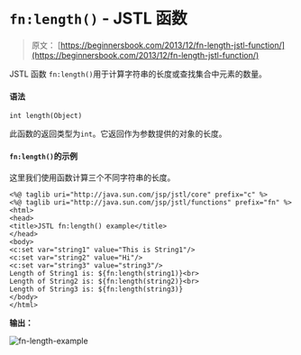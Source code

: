 # `fn:length()` - JSTL 函数

> 原文： [https://beginnersbook.com/2013/12/fn-length-jstl-function/](https://beginnersbook.com/2013/12/fn-length-jstl-function/)

JSTL 函数 `fn:length()`用于计算字符串的长度或查找集合中元素的数量。

#### 语法

```
int length(Object)
```

此函数的返回类型为`int`。它返回作为参数提供的对象的长度。

#### `fn:length()`的示例

这里我们使用函数计算三个不同字符串的长度。

```
<%@ taglib uri="http://java.sun.com/jsp/jstl/core" prefix="c" %>
<%@ taglib uri="http://java.sun.com/jsp/jstl/functions" prefix="fn" %>
<html>
<head>
<title>JSTL fn:length() example</title>
</head>
<body>
<c:set var="string1" value="This is String1"/>
<c:set var="string2" value="Hi"/>
<c:set var="string3" value="string3"/>
Length of String1 is: ${fn:length(string1)}<br>
Length of String2 is: ${fn:length(string2)}<br>
Length of String3 is: ${fn:length(string3)}
</body>
</html>
```

**输出：**

![fn-length-example](../Images/623946bc1a4c0b93300e7c737ac8f390.jpg)